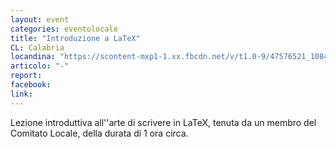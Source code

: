 ```yaml
---
layout: event
categories: eventolocale
title: "Introduzione a LaTeX"
CL: Calabria
locandina: "https://scontent-mxp1-1.xx.fbcdn.net/v/t1.0-9/47576521_1084388555064224_2595450089887498240_n.jpg?_nc_cat=111&_nc_ht=scontent-mxp1-1.xx&oh=0aa1487c020cef8ca41c998d92d8065d&oe=5D7481E8"
articolo: "-"
report:
facebook:
link: 
---
```

Lezione introduttiva all''arte di scrivere in LaTeX, tenuta da un membro del Comitato Locale, della durata di 1 ora circa.
